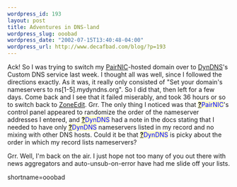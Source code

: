 ```yaml
--- 
wordpress_id: 193
layout: post
title: Adventures in DNS-land
wordpress_slug: ooobad
wordpress_date: "2002-07-15T13:40:48-04:00"
wordpress_url: http://www.decafbad.com/blog/?p=193
---
```

<p>Ack!  So I was trying to switch my <a href="http://www.pairnic.com">PairNIC</a>-hosted domain over to <a href="http://www.dyndns.org">DynDNS</a>'s Custom DNS service last week.  I thought all was well, since I followed the directions exactly.  As it was, it really only consisted of "Set your domain's nameservers to ns[1-5].mydyndns.org".  So I did that, then left for a few days.  Come back and I see that it failed miserably, and took 36 hours or so to switch back to <a href="http://www.zoneedit.com">ZoneEdit</a>.  Grr.  The only thing I noticed was that <span style='background : #FFFFCE;'><a href="http://www.decafbad.com/twiki/bin/edit/Main/PairNIC?topicparent=Main.FilterData"><b>?</b></a><font color="#0000FF">PairNIC</font></span>'s control panel appeared to randomize the order of the nameserver addresses I entered, and <span style='background : #FFFFCE;'><a href="http://www.decafbad.com/twiki/bin/edit/Main/DynDNS?topicparent=Main.FilterData"><b>?</b></a><font color="#0000FF">DynDNS</font></span> had a note in the docs stating that I needed to have only <span style='background : #FFFFCE;'><a href="http://www.decafbad.com/twiki/bin/edit/Main/DynDNS?topicparent=Main.FilterData"><b>?</b></a><font color="#0000FF">DynDNS</font></span> nameservers listed in my record and no mixing with other DNS hosts.  Could it be that <span style='background : #FFFFCE;'><a href="http://www.decafbad.com/twiki/bin/edit/Main/DynDNS?topicparent=Main.FilterData"><b>?</b></a><font color="#0000FF">DynDNS</font></span> is picky about the order in which my record lists nameservers?</p>
<p>Grr.  Well, I'm back on the air.  I just hope not too many of you out there with news aggregators and auto-unsub-on-error have had me slide off your lists.</p>
<!--more-->
shortname=ooobad
